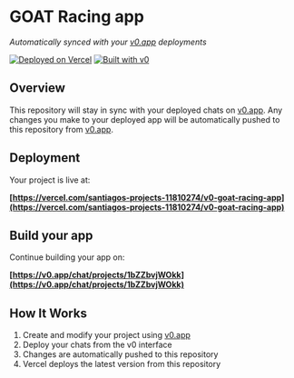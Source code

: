 # GOAT Racing app

*Automatically synced with your [v0.app](https://v0.app) deployments*

[![Deployed on Vercel](https://img.shields.io/badge/Deployed%20on-Vercel-black?style=for-the-badge&logo=vercel)](https://vercel.com/santiagos-projects-11810274/v0-goat-racing-app)
[![Built with v0](https://img.shields.io/badge/Built%20with-v0.app-black?style=for-the-badge)](https://v0.app/chat/projects/1bZZbvjWOkk)

## Overview

This repository will stay in sync with your deployed chats on [v0.app](https://v0.app).
Any changes you make to your deployed app will be automatically pushed to this repository from [v0.app](https://v0.app).

## Deployment

Your project is live at:

**[https://vercel.com/santiagos-projects-11810274/v0-goat-racing-app](https://vercel.com/santiagos-projects-11810274/v0-goat-racing-app)**

## Build your app

Continue building your app on:

**[https://v0.app/chat/projects/1bZZbvjWOkk](https://v0.app/chat/projects/1bZZbvjWOkk)**

## How It Works

1. Create and modify your project using [v0.app](https://v0.app)
2. Deploy your chats from the v0 interface
3. Changes are automatically pushed to this repository
4. Vercel deploys the latest version from this repository
